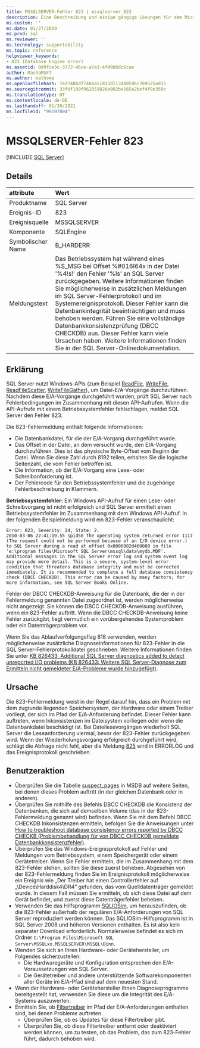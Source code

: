 ```yaml
---
title: MSSQLSERVER-Fehler 823 | mssqlserver_823
description: Eine Beschreibung und einige gängige Lösungen für dem Microsoft SQL Server-Fehler 823 (mssqlserver_823), bei dem es sich um einen schwerwiegenden Systemfehler handelt, der die Datenbankintegrität bedroht und sofort behoben werden muss.
ms.custom: ''
ms.date: 01/27/2019
ms.prod: sql
ms.reviewer: ''
ms.technology: supportability
ms.topic: reference
helpviewer_keywords:
- 823 (Database Engine error)
ms.assetid: 0d9fce3c-3772-46ce-a7a3-4f4988dc6cae
author: MashaMSFT
ms.author: mathoma
ms.openlocfilehash: 7ed748bdf748aa51813d11348859bc769525ed35
ms.sourcegitcommit: 33f0f190f962059826e002be165a2bef4f9e350c
ms.translationtype: HT
ms.contentlocale: de-DE
ms.lasthandoff: 01/30/2021
ms.locfileid: "99197894"
---
```

# <a name="mssqlserver-error-823"></a>MSSQLSERVER-Fehler 823
 [!INCLUDE [SQL Server](../../includes/applies-to-version/sqlserver.md)]
  
## <a name="details"></a>Details  
  
| attribute | Wert |  
| :-------- | :---- |  
|Produktname|SQL Server|  
|Ereignis-ID|823|  
|Ereignisquelle|MSSQLSERVER|  
|Komponente|SQLEngine|  
|Symbolischer Name|B_HARDERR|  
|Meldungstext|Das Betriebssystem hat während eines %S_MSG bei Offset %#016I64x in der Datei '%4!s!' den Fehler '%ls' an SQL Server zurückgegeben. Weitere Informationen finden Sie möglicherweise in zusätzlichen Meldungen im SQL Server-Fehlerprotokoll und im Systemereignisprotokoll. Dieser Fehler kann die Datenbankintegrität beeinträchtigen und muss behoben werden. Führen Sie eine vollständige Datenbankkonsistenzprüfung (DBCC CHECKDB) aus. Dieser Fehler kann viele Ursachen haben. Weitere Informationen finden Sie in der SQL Server-Onlinedokumentation.|  
  
## <a name="explanation"></a>Erklärung  
SQL Server nutzt Windows-APIs (zum Beispiel [ReadFile](/windows/win32/api/fileapi/nf-fileapi-readfile), [WriteFile](/windows/win32/api/fileapi/nf-fileapi-writefile), [ReadFileScatter](/windows/win32/api/fileapi/nf-fileapi-readfilescatter), [WriteFileGather](/windows/win32/api/fileapi/nf-fileapi-writefilegather)), um Datei-E/A-Vorgänge durchzuführen. Nachdem diese E/A-Vorgänge durchgeführt wurden, prüft SQL Server nach Fehlerbedingungen im Zusammenhang mit diesen API-Aufrufen. Wenn die API-Aufrufe mit einem Betriebssystemfehler fehlschlagen, meldet SQL Server den Fehler 823.

 Die 823-Fehlermeldung enthält folgende Informationen:
 - Die Datenbankdatei, für die der E/A-Vorgang durchgeführt wurde.
 - Das Offset in der Datei, an dem versucht wurde, den E/A-Vorgang durchzuführen. Dies ist das physische Byte-Offset vom Beginn der Datei. Wenn Sie diese Zahl durch 8192 teilen, erhalten Sie die logische Seitenzahl, die vom Fehler betroffen ist.
 - Die Information, ob der E/A-Vorgang eine Lese- oder Schreibanforderung ist.
 - Der Fehlercode für den Betriebssystemfehler und die zugehörige Fehlerbeschreibung in Klammern.
 

**Betriebssystemfehler:** Ein Windows API-Aufruf für einen Lese- oder Schreibvorgang ist nicht erfolgreich und SQL Server ermittelt einen Betriebssystemfehler im Zusammenhang mit dem Windows API-Aufruf. In der folgenden Beispielmeldung wird ein 823-Fehler veranschaulicht:

```
Error: 823, Severity: 24, State: 2.
2010-03-06 22:41:19.55 spid58 The operating system returned error 1117 (The request could not be performed because of an I/O device error.) to SQL Server during a read at offset 0x0000002d460000 in file 'e:\program files\Microsoft SQL Server\mssql\data\mydb.MDF'. Additional messages in the SQL Server error log and system event log may provide more detail. This is a severe, system-level error condition that threatens database integrity and must be corrected immediately. It is recommended to complete a full database consistency check (DBCC CHECKDB). This error can be caused by many factors; for more information, see SQL Server Books Online.
```

Fehler der DBCC CHECKDB-Anweisung für die Datenbank, die der in der Fehlermeldung genannten Datei zugeordnet ist, werden möglicherweise nicht angezeigt. Sie können die DBCC CHECKDB-Anweisung ausführen, wenn ein 823-Fehler auftritt. Wenn die DBCC CHECKDB-Anweisung keine Fehler zurückgibt, liegt vermutlich ein vorübergehendes Systemproblem oder ein Datenträgerproblem vor.

Wenn Sie das Ablaufverfolgungsflag 818 verwenden, werden möglicherweise zusätzliche Diagnoseinformationen für 823-Fehler in die SQL Server-Fehlerprotokolldatei geschrieben.
Weitere Informationen finden Sie unter [KB 826433: Additional SQL Server diagnostics added to detect unreported I/O problems (KB 826433: Weitere SQL Server-Diagnose zum Ermitteln nicht gemeldeter E/A-Probleme wurde hinzugefügt)](https://support.microsoft.com/help/826433/sql-server-diagnostics-added-to-detect-unreported-i-o-problems-due-to).


## <a name="cause"></a>Ursache
Die 823-Fehlermeldung weist in der Regel darauf hin, dass ein Problem mit dem zugrunde liegenden Speichersystem, der Hardware oder einem Treiber vorliegt, der sich im Pfad der E/A-Anforderung befindet. Dieser Fehler kann auftreten, wenn Inkonsistenzen im Dateisystem vorliegen oder wenn die Datenbankdatei beschädigt ist. Bei Dateilesevorgängen wiederholt SQL Server die Leseanforderung viermal, bevor der 823-Fehler zurückgegeben wird. Wenn der Wiederholungsvorgang erfolgreich durchgeführt wird, schlägt die Abfrage nicht fehl, aber die Meldung [825](mssqlserver-825-database-engine-error.md) wird in ERRORLOG und das Ereignisprotokoll geschrieben.

## <a name="user-action"></a>Benutzeraktion  
 - Überprüfen Sie die Tabelle [suspect_pages](../system-tables/suspect-pages-transact-sql.md) in MSDB auf weitere Seiten, bei denen dieses Problem auftritt (in der gleichen Datenbank oder in anderen).
 - Überprüfen Sie mithilfe des Befehls DBCC CHECKDB die Konsistenz der Datenbanken, die sich auf demselben Volume (das in der 823-Fehlermeldung genannt wird) befinden. Wenn Sie mit dem Befehl DBCC CHECKDB Inkonsistenzen ermitteln, befolgen Sie die Anweisungen unter [How to troubleshoot database consistency errors reported by DBCC CHECKB (Problembehandlung für von DBCC CHECKDB gemeldete Datenbankkonsistenzfehler)](https://support.microsoft.com/help/2015748/how-to-troubleshoot-database-consistency-errors-reported-by-dbcc-check). 
 - Überprüfen Sie das Windows-Ereignisprotokoll auf Fehler und Meldungen vom Betriebssystem, einem Speichergerät oder einem Gerätetreiber. Wenn Sie Fehler ermitteln, die im Zusammenhang mit dem 823-Fehler stehen, sollten Sie diese zuerst beheben. Abgesehen von der 823-Fehlermeldung finden Sie im Ereignisprotokoll möglicherweise ein Ereignis wie „Der Treiber hat einen Controllerfehler auf „\Device\Harddisk4\DR4“ gefunden, das vom Quelldatenträger gemeldet wurde. In diesem Fall müssen Sie ermitteln, ob sich diese Datei auf dem Gerät befindet, und zuerst diese Datenträgerfehler beheben.
 - Verwenden Sie das Hilfsprogramm [SQLIOSim](https://support.microsoft.com/help/231619/how-to-use-the-sqliosim-utility-to-simulate-sql-server-activity-on-a-d), um herauszufinden, ob die 823-Fehler außerhalb der regulären E/A-Anforderungen von SQL Server reproduziert werden können. Das SQLIOSim-Hilfsprogramm ist in SQL Server 2008 und höheren Versionen enthalten. Es ist also kein separater Download erforderlich. Normalerweise befindet es sich im Ordner `C:\Program Files\Microsoft SQL Server\MSSQLxx.MSSQLSERVER\MSSQL\Binn`.
 - Wenden Sie sich an Ihren Hardware- oder Gerätehersteller, um Folgendes sicherzustellen:
   - Die Hardwaregeräte und Konfiguration entsprechen den E/A-Voraussetzungen von SQL Server.
   - Die Gerätetreiber und andere unterstützende Softwarekomponenten aller Geräte im E/A-Pfad sind auf dem neuesten Stand.
 - Wenn der Hardware- oder Gerätehersteller Ihnen Diagnoseprogramme bereitgestellt hat, verwenden Sie diese um die Integrität des E/A-Systems auszuwerten.
 - Ermitteln Sie, ob [Filtertreiber](https://support.microsoft.com/help/2454053/use-of-system-filter-drivers-can-lead-to-sql-server-database-engine-pe) im Pfad der E/A-Anforderungen enthalten sind, bei denen Probleme auftreten.
   - Überprüfen Sie, ob es Updates für diese Filtertreiber gibt.
   - Überprüfen Sie, ob diese Filtertreiber entfernt oder deaktiviert werden können, um zu testen, ob das Problem, das zum 823-Fehler führt, dadurch behoben wird.  
